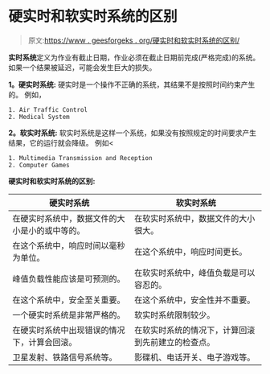 # 硬实时和软实时系统的区别

> 原文:[https://www . geesforgeks . org/硬实时和软实时系统的区别/](https://www.geeksforgeeks.org/difference-between-hard-real-time-and-soft-real-time-system/)

**实时系统**定义为作业有截止日期，作业必须在截止日期前完成(严格完成)的系统。如果一个结果被延迟，可能会发生巨大的损失。

**1。硬实时系统:**
硬实时是一个操作不正确的系统，其结果不是按照时间约束产生的。
例如，

```
1. Air Traffic Control
2. Medical System 
```

**2。软实时系统:**
软实时系统是这样一个系统，如果没有按照规定的时间要求产生结果，它的运行就会降级。
例如<

```
1. Multimedia Transmission and Reception
2. Computer Games 
```

**硬实时和软实时系统的区别:**

<center>

| 硬实时系统 | 软实时系统 |
| --- | --- |
| 在硬实时系统中，数据文件的大小是小的或中等的。 | 在软实时系统中，数据文件的大小很大。 |
| 在这个系统中，响应时间以毫秒为单位。 | 在这个系统中，响应时间更长。 |
| 峰值负载性能应该是可预测的。 | 在软实时系统中，峰值负载是可以容忍的。 |
| 在这个系统中，安全至关重要。 | 在这个系统中，安全性并不重要。 |
| 一个硬实时系统是非常严格的。 | 软实时系统限制较少。 |
| 在硬实时系统中出现错误的情况下，计算会回滚。 | 在软实时系统的情况下，计算回滚到先前建立的检查点。 |
| 卫星发射、铁路信号系统等。 | 影碟机、电话开关、电子游戏等。 |

</center>